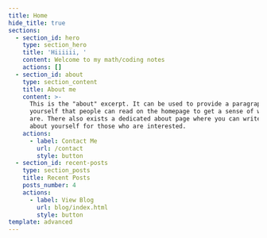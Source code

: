 ```yaml
---
title: Home
hide_title: true
sections:
  - section_id: hero
    type: section_hero
    title: 'Hiiiiii, '
    content: Welcome to my math/coding notes
    actions: []
  - section_id: about
    type: section_content
    title: About me
    content: >-
      This is the "about" excerpt. It can be used to provide a paragraph about
      yourself that people can read on the homepage to get a sense of who you
      are. There also exists a dedicated about page where you can write more
      about yourself for those who are interested.
    actions:
      - label: Contact Me
        url: /contact
        style: button
  - section_id: recent-posts
    type: section_posts
    title: Recent Posts
    posts_number: 4
    actions:
      - label: View Blog
        url: blog/index.html
        style: button
template: advanced
---
```

